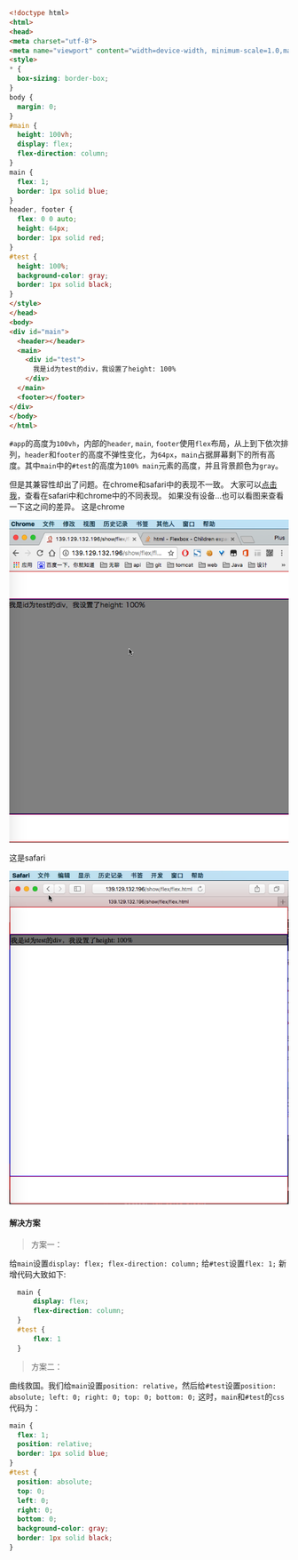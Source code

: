 ```html
<!doctype html>
<html>
<head>
<meta charset="utf-8">
<meta name="viewport" content="width=device-width, minimum-scale=1.0,maximum-scale=1.0,user-scalable=no, initial-scale=1">
<style>
* {
  box-sizing: border-box;
}
body {
  margin: 0;
}
#main {
  height: 100vh;
  display: flex;
  flex-direction: column;
}
main {
  flex: 1;
  border: 1px solid blue;
}
header, footer {
  flex: 0 0 auto;
  height: 64px;
  border: 1px solid red;
}
#test {
  height: 100%;
  background-color: gray;
  border: 1px solid black;
}
</style>
</head>
<body>
<div id="main">
  <header></header>
  <main>
    <div id="test">
      我是id为test的div，我设置了height: 100%
    </div>
  </main>
  <footer></footer>
</div>
</body>
</html>

```

`#app`的高度为`100vh`，内部的`header`, `main`, `footer`使用`flex`布局，从上到下依次排列，`header`和`footer`的高度不弹性变化，为`64px`，`main`占据屏幕剩下的所有高度。其中`main`中的`#test`的高度为`100% main`元素的高度，并且背景颜色为`gray`。

但是其兼容性却出了问题。在chrome和safari中的表现不一致。
大家可以[点击我](http://139.129.132.196/show/flex/flex.html)，查看在safari中和chrome中的不同表现。
如果没有设备…也可以看图来查看一下这之间的差异。
这是chrome

![chrome](media/1494159620714.png)

这是safari

![safari](media/1494159662112.png)

#### 解决方案

> 方案一：

给`main`设置`display: flex; flex-direction: column;`
给`#test`设置`flex: 1;`
新增代码大致如下:

```css
  main {
      display: flex;
      flex-direction: column;
  }
  #test {
      flex: 1
  }
```

> 方案二：

曲线救国。我们给`main`设置`position: relative`，然后给`#test`设置`position: absolute; left: 0; right: 0; top: 0; bottom: 0;`
这时，`main`和`#test`的`css`代码为：

```css
main {
  flex: 1;
  position: relative;
  border: 1px solid blue;
}
#test {
  position: absolute;
  top: 0;
  left: 0;
  right: 0;
  bottom: 0;
  background-color: gray;
  border: 1px solid black;
}
```

